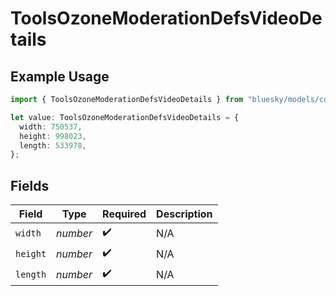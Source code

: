 # ToolsOzoneModerationDefsVideoDetails

## Example Usage

```typescript
import { ToolsOzoneModerationDefsVideoDetails } from "bluesky/models/components";

let value: ToolsOzoneModerationDefsVideoDetails = {
  width: 750537,
  height: 998023,
  length: 533978,
};
```

## Fields

| Field              | Type               | Required           | Description        |
| ------------------ | ------------------ | ------------------ | ------------------ |
| `width`            | *number*           | :heavy_check_mark: | N/A                |
| `height`           | *number*           | :heavy_check_mark: | N/A                |
| `length`           | *number*           | :heavy_check_mark: | N/A                |